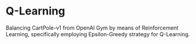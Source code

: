 # Q-Learning
Balancing CartPole-v1 from OpenAI Gym by means of Reinforcement Learning,  specifically employing Epsilon-Greedy strategy for Q-Learning.

